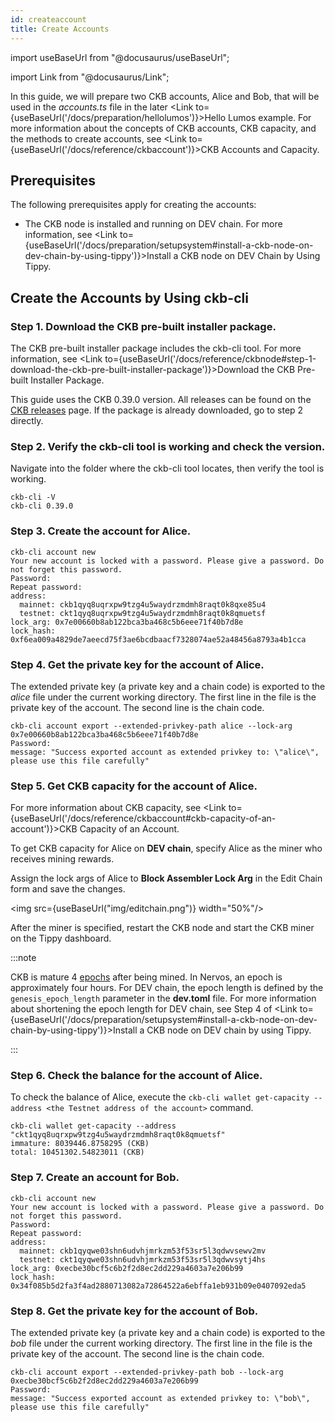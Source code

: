 ```yaml
---
id: createaccount
title: Create Accounts
---
```

import useBaseUrl from "@docusaurus/useBaseUrl";

import Link from "@docusaurus/Link";

In this guide, we will prepare two CKB accounts, Alice and Bob, that will be used in the <var>accounts.ts</var> file in the later <Link to={useBaseUrl('/docs/preparation/hellolumos')}>Hello Lumos</Link> example. For more information about the concepts of CKB accounts, CKB capacity, and the methods to create accounts, see <Link to={useBaseUrl('/docs/reference/ckbaccount')}>CKB Accounts and Capacity</Link>.

## Prerequisites 

The following prerequisites apply for creating the accounts:

- The CKB node is installed and running on DEV chain. For more information, see <Link to={useBaseUrl('/docs/preparation/setupsystem#install-a-ckb-node-on-dev-chain-by-using-tippy')}>Install a CKB node on DEV Chain by Using Tippy</Link>. 

## Create the Accounts by Using ckb-cli

### Step 1. Download the CKB pre-built installer package.

The CKB pre-built installer package includes the ckb-cli tool. For more information, see <Link to={useBaseUrl('/docs/reference/ckbnode#step-1-download-the-ckb-pre-built-installer-package')}>Download the CKB Pre-built Installer Package</Link>.

This guide uses the CKB 0.39.0 version. All releases can be found on the <a title="Download" href="https://github.com/nervosnetwork/ckb/releases"><i class="feather icon-download"></i>CKB releases</a> page. If the package is already downloaded, go to step 2 directly.

### Step 2. Verify the ckb-cli tool is working and check the version.

<p>Navigate into the folder where the ckb-cli tool locates, then verify the tool is working.</p>

```shell {1}
ckb-cli -V
ckb-cli 0.39.0
```

### Step 3. Create the account for Alice.

```shell {1}
ckb-cli account new
Your new account is locked with a password. Please give a password. Do not forget this password.
Password: 
Repeat password: 
address:
  mainnet: ckb1qyq8uqrxpw9tzg4u5waydrzmdmh8raqt0k8qxe85u4
  testnet: ckt1qyq8uqrxpw9tzg4u5waydrzmdmh8raqt0k8qmuetsf
lock_arg: 0x7e00660b8ab122bca3ba468c5b6eee71f40b7d8e
lock_hash: 0xf6ea009a4829de7aeecd75f3ae6bcdbaacf7328074ae52a48456a8793a4b1cca
```

### Step 4. Get the private key for the account of Alice.

The extended private key (a private key and a chain code) is exported to the <var>alice</var> file under the current working directory. The first line in the file is the private key of the account. The second line is the chain code.

```shell {1}
ckb-cli account export --extended-privkey-path alice --lock-arg 0x7e00660b8ab122bca3ba468c5b6eee71f40b7d8e
Password: 
message: "Success exported account as extended privkey to: \"alice\", please use this file carefully"
```

### Step 5. Get CKB capacity for the account of Alice.

For more information about CKB capacity, see <Link to={useBaseUrl('/docs/reference/ckbaccount#ckb-capacity-of-an-account')}>CKB Capacity of an Account</Link>.

To get CKB capacity for Alice on **DEV chain**, specify Alice as the miner who receives mining rewards.

Assign the lock args of Alice to <b>Block Assembler Lock Arg</b> in the Edit Chain form and save the changes.

<img src={useBaseUrl("img/editchain.png")} width="50%"/>

 After the miner is specified, restart the CKB node and start the CKB miner on the Tippy dashboard.

:::note

CKB is mature 4 [epochs](https://docs.nervos.org/docs/basics/glossary#epoch "An epoch is a period of time for a set of blocks. ") after being mined. In Nervos, an epoch is approximately four hours. For DEV chain, the epoch length is defined by the `genesis_epoch_length` parameter in the **dev.toml** file. For more information about shortening the epoch length for DEV chain, see Step 4 of <Link to={useBaseUrl('/docs/preparation/setupsystem#install-a-ckb-node-on-dev-chain-by-using-tippy')}>Install a CKB node on DEV chain by using Tippy</Link>.

:::  

### Step 6. Check the balance for the account of Alice.

To check the balance of Alice, execute the `ckb-cli wallet get-capacity --address <the Testnet address of the account>` command.

```shell {1}
ckb-cli wallet get-capacity --address "ckt1qyq8uqrxpw9tzg4u5waydrzmdmh8raqt0k8qmuetsf"
immature: 8039446.8758295 (CKB)
total: 10451302.54823011 (CKB)
```

### Step 7. Create an account for Bob.

```shell {1}
ckb-cli account new
Your new account is locked with a password. Please give a password. Do not forget this password.
Password: 
Repeat password: 
address:
  mainnet: ckb1qyqwe03shn6udvhjmrkzm53f53sr5l3qdwvsewv2mv
  testnet: ckt1qyqwe03shn6udvhjmrkzm53f53sr5l3qdwvsytj4hs
lock_arg: 0xecbe30bcf5c6b2f2d8ec2dd229a4603a7e206b99
lock_hash: 0x34f085b5d2fa3f4ad2880713082a72864522a6ebffa1eb931b09e0407092eda5
```

### Step 8. Get the private key for the account of Bob.

The extended private key (a private key and a chain code) is exported to the <var>bob</var> file under the current working directory. The first line in the file is the private key of the account. The second line is the chain code.

```shell {1}
ckb-cli account export --extended-privkey-path bob --lock-arg 0xecbe30bcf5c6b2f2d8ec2dd229a4603a7e206b99
Password: 
message: "Success exported account as extended privkey to: \"bob\", please use this file carefully"
```